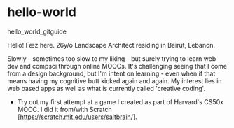 # hello-world
hello_world_gitguide

Hello! Fæz here. 26y/o Landscape Architect residing in Beirut, Lebanon. 

Slowly - sometimes too slow to my liking - but surely trying to learn web dev and compsci through online MOOCs. 
It's challenging seeing that I come from a design background, but I'm intent on learning - even when if that means having my cognitive butt kicked again and again.
My interest lies in web based apps as well as what is currently called 'creative coding'.
* Try out my first attempt at a game I created as part of Harvard's CS50x MOOC. I did it from/with Scratch [https://scratch.mit.edu/users/saltbrain/].
